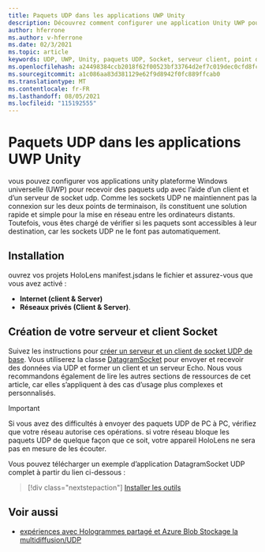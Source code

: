 ```yaml
---
title: Paquets UDP dans les applications UWP Unity
description: Découvrez comment configurer une application Unity UWP pour envoyer et recevoir des paquets UDP sur un réseau sécurisé.
author: hferrone
ms.author: v-hferrone
ms.date: 02/3/2021
ms.topic: article
keywords: UDP, UWP, Unity, paquets UDP, Socket, serveur client, point de terminaison, mise en réseau, ordinateur distant, DatagramSocket, exemple, .net
ms.openlocfilehash: a24498384ccb2018f62f00523bf33764d2ef7c019dec0cfd8fc70d86b55a81bb
ms.sourcegitcommit: a1c086aa83d381129e62f9d8942f0fc889ffcab0
ms.translationtype: MT
ms.contentlocale: fr-FR
ms.lasthandoff: 08/05/2021
ms.locfileid: "115192555"
---
```

# <a name="udp-packets-in-unity-uwp-apps"></a>Paquets UDP dans les applications UWP Unity

vous pouvez configurer vos applications unity plateforme Windows universelle (UWP) pour recevoir des paquets udp avec l’aide d’un client et d’un serveur de socket udp. Comme les sockets UDP ne maintiennent pas la connexion sur les deux points de terminaison, ils constituent une solution rapide et simple pour la mise en réseau entre les ordinateurs distants. Toutefois, vous êtes chargé de vérifier si les paquets sont accessibles à leur destination, car les sockets UDP ne le font pas automatiquement.

## <a name="setup"></a>Installation

ouvrez vos projets HoloLens manifest.jsdans le fichier et assurez-vous que vous avez activé :
* **Internet (client & Server)** 
* **Réseaux privés (Client & Server)**.

## <a name="build-your-socket-client-and-server"></a>Création de votre serveur et client Socket 

Suivez les instructions pour [créer un serveur et un client de socket UDP de base](/windows/uwp/networking/sockets#build-a-basic-udp-socket-client-and-server). Vous utiliserez la classe [DatagramSocket](/uwp/api/Windows.Networking.Sockets.DatagramSocket) pour envoyer et recevoir des données via UDP et former un client et un serveur Echo. Nous vous recommandons également de lire les autres sections de ressources de cet article, car elles s’appliquent à des cas d’usage plus complexes et personnalisés. 

> [!IMPORTANT]
> Si vous avez des difficultés à envoyer des paquets UDP de PC à PC, vérifiez que votre réseau autorise ces opérations. si votre réseau bloque les paquets UDP de quelque façon que ce soit, votre appareil HoloLens ne sera pas en mesure de les écouter.

Vous pouvez télécharger un exemple d’application DatagramSocket UDP complet à partir du lien ci-dessous :

> [!div class="nextstepaction"]
> [Installer les outils](/samples/microsoft/windows-universal-samples/datagramsocket/)

## <a name="see-also"></a>Voir aussi 
* [expériences avec Hologrammes partagé et Azure Blob Stockage la multidiffusion/UDP](https://mtaulty.com/2017/12/29/experiments-with-shared-holograms-and-azure-blob-storage-udp-multicasting-part-1/)